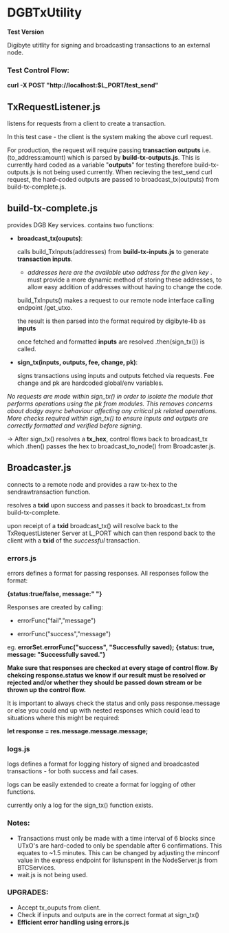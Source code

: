 # DGBTxUtility

**Test Version**

Digibyte utitlity for signing and broadcasting transactions to an external node. 

### Test Control Flow:

**curl -X POST "http://localhost:$L_PORT/test_send"**

## **TxRequestListener.js** 
listens for requests from a  client to create a transaction. 

In this test case - the client is the system making the above curl request. 

For production, the request will require passing **transaction outputs** i.e. (to_address:amount) which is parsed by **build-tx-outputs.js**. This is currently hard coded as a variable "__outputs__" for testing therefore build-tx-outputs.js is not being used currently.
When recieving the test_send curl request, the hard-coded outputs are passed to broadcast_tx(outputs) from build-tx-complete.js. 

## **build-tx-complete.js** 
provides DGB Key services. contains two functions:
    
   - **__broadcast_tx(ouputs)__**: 
   
        calls build_TxInputs(addresses) from **build-tx-inputs.js** to generate **transaction inputs**. 
        
      
        -   *addresses here are the available utxo address for the given key* . must provide a more dynamic method of storing these addresses, to allow easy addition of addresses without having to change the code.
   
        build_TxInputs() makes a request to our remote node interface calling endpoint /get_utxo. 
                    
        the result is then parsed into the format required by digibyte-lib as **inputs**
        
        once fetched and formatted __inputs__ are resolved .then(sign_tx()) is called.
        
   - __**sign_tx(inputs, outputs, fee, change, pk)**__: 
   
        signs transactions using inputs and outputs fetched via requests. Fee change and pk are hardcoded global/env variables. 
    
*No requests are made within sign_tx() in order to isolate the module that performs operations using the pk from modules.
This removes concerns about dodgy async behaviour affecting any critical pk related operations. 
More checks required within sign_tx() to ensure inputs and outputs are correctly formatted and verified before signing.* 
        
-> After sign_tx() resolves a __tx_hex__, control flows back to broadcast_tx which .then() passes the hex to broadcast_to_node() from Broadcaster.js.

## **Broadcaster.js** 
connects to a remote node and provides a raw tx-hex to the sendrawtransaction function. 

resolves a __txid__ upon success and passes it back to broadcast_tx from build-tx-complete.

  upon receipt of a __txid__ broadcast_tx() will resolve back to the TxRequestListener Server at L_PORT which can then respond back to the client with a __txid__ of the *successful* transaction.

### errors.js

errors defines a format for passing responses. All responses follow the format: 

**{status:true/false, message:" "}**

Responses are created by calling:

- errorFunc("fail","message") 

- errorFunc("success","message")

eg. 
**errorSet.errorFunc("success", "Successfully saved);**
**{status: true, message: "Successfully saved."}**

__Make sure that responses are checked at every stage of control flow. By chekcing response.status we know if our result must be resolved or rejected and/or whether they should be passed down stream or be thrown up the control flow.__

It is important to always check the status and only pass response.message or else you could end up with nested responses which could lead to situations where this might be required: 

**let response = res.message.message.message;**

### logs.js

logs defines a format for logging history of signed and broadcasted transactions - for both success and fail cases.

logs can be easily extended to create a format for logging of other functions.

currently only a log for the sign_tx() function exists. 

### Notes:
- Transactions must only be made with a time interval of 6 blocks since UTxO's are hard-coded to only be spendable after 6 confirmations. This equates to ~1.5 minutes. This can be changed by adjusting the minconf value in the express endpoint for listunspent in the NodeServer.js from BTCServices.
- wait.js is not being used. 

### UPGRADES:
- Accept tx_ouputs from client.
- Check if inputs and outputs are in the correct format at sign_tx()
- **Efficient error handling using errors.js**
